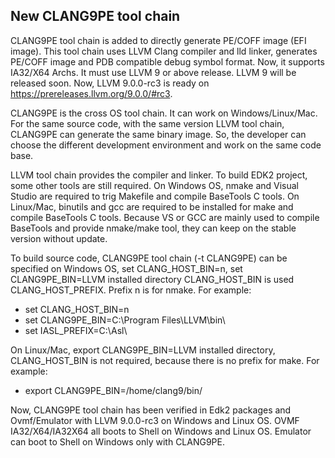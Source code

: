 ## New CLANG9PE tool chain

CLANG9PE tool chain is added to directly generate PE/COFF image (EFI image).
This tool chain uses LLVM Clang compiler and lld linker, generates PE/COFF
image and PDB compatible debug symbol format. Now, it supports IA32/X64 Archs.
It must use LLVM 9 or above release. LLVM 9 will be released soon.
Now, LLVM 9.0.0-rc3 is ready on https://prereleases.llvm.org/9.0.0/#rc3.

CLANG9PE is the cross OS tool chain. It can work on Windows/Linux/Mac. 
For the same source code, with the same version LLVM tool chain, 
CLANG9PE can generate the same binary image. So, the developer can 
choose the different development environment and work on the same 
code base. 

LLVM tool chain provides the compiler and linker. To build EDK2 project, 
some other tools are still required. On Windows OS, nmake and Visual Studio 
are required to trig Makefile and compile BaseTools C tools. 
On Linux/Mac, binutils and gcc are required to be installed for make and 
compile BaseTools C tools. Because VS or GCC are mainly used to compile 
BaseTools and provide nmake/make tool, they can keep on the stable version 
without update.

To build source code, CLANG9PE tool chain (-t CLANG9PE) can be specified
on Windows OS, set CLANG_HOST_BIN=n, set CLANG9PE_BIN=LLVM installed directory
CLANG_HOST_BIN is used CLANG_HOST_PREFIX. Prefix n is for nmake.
For example:
*  set CLANG_HOST_BIN=n
*  set CLANG9PE_BIN=C:\Program Files\LLVM\bin\
*  set IASL_PREFIX=C:\Asl\

On Linux/Mac, export CLANG9PE_BIN=LLVM installed directory, CLANG_HOST_BIN is 
not required, because there is no prefix for make.
For example:
*  export CLANG9PE_BIN=/home/clang9/bin/

Now, CLANG9PE tool chain has been verified in Edk2 packages and Ovmf/Emulator
with LLVM 9.0.0-rc3 on Windows and Linux OS. 
OVMF IA32/X64/IA32X64 all boots to Shell on Windows and Linux OS. 
Emulator can boot to Shell on Windows only with CLANG9PE.
